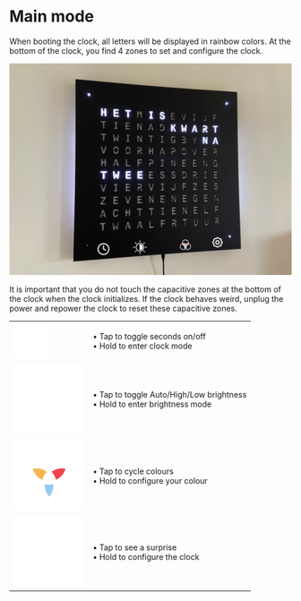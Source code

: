 # Main mode

When booting the clock, all letters will be displayed in rainbow colors. At the bottom of the clock, you find 4 zones to set and configure the clock.

![](images/main.png)

It is important that you do not touch the capacitive zones at the bottom of the clock when the clock initializes. If the clock behaves weird, unplug the power and repower the clock to reset these capacitive zones.

| | |
| -- | -- |
| <img src="images/clock.svg" width="64"> | &bull; Tap to toggle seconds on/off <br/>  &bull; Hold to enter clock mode  |
| <img src="images/brightness.svg" with="64"> | &bull; Tap to toggle Auto/High/Low brightness </br>  &bull; Hold to enter brightness mode |
| <img src="images/rgb.svg" with="64"> | &bull; Tap to cycle colours </br>  &bull;  Hold to configure your colour  |
| <img src="images/settings.svg" with="64"> | &bull; Tap to see a surprise </br>  &bull; Hold to configure the clock  |




